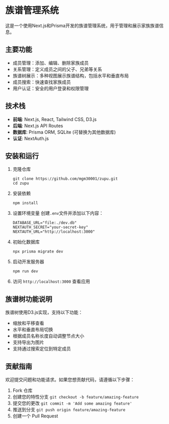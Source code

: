 # 族谱管理系统

这是一个使用Next.js和Prisma开发的族谱管理系统，用于管理和展示家族族谱信息。

## 主要功能

- 成员管理：添加、编辑、删除家族成员
- 关系管理：定义成员之间的父子、兄弟等关系
- 族谱树展示：多种视图展示族谱结构，包括水平和垂直布局
- 成员搜索：快速查找家族成员
- 用户认证：安全的用户登录和权限管理

## 技术栈

- **前端**: Next.js, React, Tailwind CSS, D3.js
- **后端**: Next.js API Routes
- **数据库**: Prisma ORM, SQLite (可替换为其他数据库)
- **认证**: NextAuth.js

## 安装和运行

1. 克隆仓库
   ```
   git clone https://github.com/mgm30001/zupu.git
   cd zupu
   ```

2. 安装依赖
   ```
   npm install
   ```

3. 设置环境变量
   创建`.env`文件并添加以下内容：
   ```
   DATABASE_URL="file:./dev.db"
   NEXTAUTH_SECRET="your-secret-key"
   NEXTAUTH_URL="http://localhost:3000"
   ```

4. 初始化数据库
   ```
   npx prisma migrate dev
   ```

5. 启动开发服务器
   ```
   npm run dev
   ```

6. 访问 `http://localhost:3000` 查看应用

## 族谱树功能说明

族谱树使用D3.js实现，支持以下功能：

- 缩放和平移查看
- 水平和垂直布局切换
- 根据成员名称长度自动调整节点大小
- 支持导出为图片
- 支持通过搜索定位到特定成员

## 贡献指南

欢迎提交问题和功能请求。如果您想贡献代码，请遵循以下步骤：

1. Fork 仓库
2. 创建您的特性分支 `git checkout -b feature/amazing-feature`
3. 提交您的更改 `git commit -m 'Add some amazing feature'`
4. 推送到分支 `git push origin feature/amazing-feature`
5. 创建一个 Pull Request
